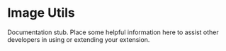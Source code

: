Image Utils
========

Documentation stub. Place some helpful information here to assist other developers in using or extending your extension.
